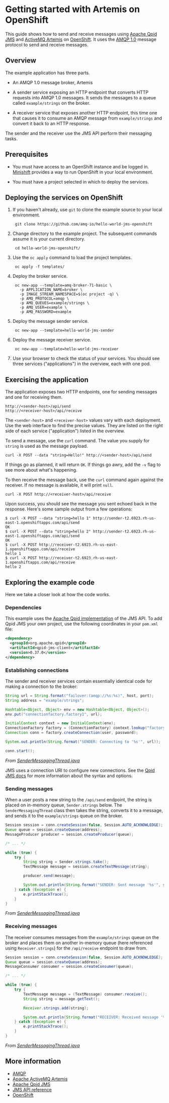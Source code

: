 # Getting started with Artemis on OpenShift

This guide shows how to send and receive messages using
[Apache Qpid JMS](http://qpid.apache.org/components/jms/index.html)
and [ActiveMQ Artemis](https://activemq.apache.org/artemis/index.html)
on [OpenShift](https://www.openshift.com/).  It uses the
[AMQP 1.0](http://www.amqp.org/) message protocol to send and receive
messages.

## Overview

The example application has three parts.

* An AMQP 1.0 message broker, Artemis

* A sender service exposing an HTTP endpoint that converts HTTP
  requests into AMQP 1.0 messages.  It sends the messages to a queue
  called `example/strings` on the broker.

* A receiver service that exposes another HTTP endpoint, this time one
  that causes it to consume an AMQP message from `example/strings` and
  convert it back to an HTTP response.

The sender and the receiver use the JMS API perform their messaging
tasks.

## Prerequisites

* You must have access to an OpenShift instance and be logged in.
  [Minishift](https://docs.okd.io/latest/minishift/getting-started/index.html)
  provides a way to run OpenShift in your local environment.

* You must have a project selected in which to deploy the services.

## Deploying the services on OpenShift

1. If you haven't already, use `git` to clone the example source to
   your local environment.

        git clone https://github.com/amq-io/hello-world-jms-openshift

1. Change directory to the example project.  The subsequent commands
   assume it is your current directory.

        cd hello-world-jms-openshift/

1. Use the `oc apply` command to load the project templates.

        oc apply -f templates/

1. Deploy the broker service.

        oc new-app --template=amq-broker-71-basic \
          -p APPLICATION_NAME=broker \
          -p IMAGE_STREAM_NAMESPACE=$(oc project -q) \
          -p AMQ_PROTOCOL=amqp \
          -p AMQ_QUEUES=example/strings \
          -p AMQ_USER=example \
          -p AMQ_PASSWORD=example

1. Deploy the message sender service.

        oc new-app --template=hello-world-jms-sender

1. Deploy the message receiver service.

        oc new-app --template=hello-world-jms-receiver

1. Use your browser to check the status of your services.  You should
   see three services ("applications") in the overview, each with one
   pod.

## Exercising the application

The application exposes two HTTP endpoints, one for sending messages
and one for receiving them.

    http://<sender-host>/api/send
    http://<receiver-host>/api/receive

The `<sender-host>` and `<receiver-host>` values vary with each
deployment.  Use the web interface to find the precise values.  They
are listed on the right side of each service ("application") listed in
the overview.

To send a message, use the `curl` command.  The value you supply for
`string` is used as the message payload.

    curl -X POST --data "string=Hello!" http://<sender-host>/api/send

If things go as planned, it will return `OK`.  If things go awry, add
the `-v` flag to see more about what's happening.

To then receive the message back, use the `curl` command again against
the receiver.  If no message is available, it will print `null`.

    curl -X POST http://<receiver-host>/api/receive

Upon success, you should see the message you sent echoed back in the
response.  Here's some sample output from a few operations:

```shell
$ curl -X POST --data "string=hello 1" http://sender-t2.6923.rh-us-east-1.openshiftapps.com/api/send
OK
$ curl -X POST --data "string=hello 2" http://sender-t2.6923.rh-us-east-1.openshiftapps.com/api/send
OK
$ curl -X POST http://receiver-t2.6923.rh-us-east-1.openshiftapps.com/api/receive
hello 1
$ curl -X POST http://receiver-t2.6923.rh-us-east-1.openshiftapps.com/api/receive
hello 2
```

## Exploring the example code

Here we take a closer look at how the code works.

### Dependencies

This example uses the
[Apache Qpid implementation](http://qpid.apache.org/components/jms/index.html)
of the JMS API.  To add Qpid JMS your own project, use the following
coordinates in your `pom.xml` file:

```xml
<dependency>
  <groupId>org.apache.qpid</groupId>
  <artifactId>qpid-jms-client</artifactId>
  <version>0.37.0</version>
</dependency>
```

### Establishing connections

The sender and receiver services contain essentially identical code
for making a connection to the broker:

```java
String url = String.format("failover:(amqp://%s:%s)", host, port);
String address = "example/strings";

Hashtable<Object, Object> env = new Hashtable<Object, Object>();
env.put("connectionfactory.factory1", url);

InitialContext context = new InitialContext(env);
ConnectionFactory factory = (ConnectionFactory) context.lookup("factory1");
Connection conn = factory.createConnection(user, password);

System.out.println(String.format("SENDER: Connecting to '%s'", url));

conn.start();
```

_From [SenderMessagingThread.java](https://github.com/amq-io/hello-world-jms-openshift/blob/master/sender/src/main/java/net/example/SenderMessagingThread.java#L42)_

JMS uses a connection URI to configure new connections.  See the
[Qpid JMS docs](http://qpid.apache.org/releases/qpid-jms-0.37.0/docs/index.html#connection-uri)
for more information about the syntax and options.

### Sending messages

When a user posts a new string to the `/api/send` endpoint, the string
is placed on in-memory queue, `Sender.strings` below.  The
`SenderMessagingThread` class then takes the string, converts it to a
message, and sends it to the `example/strings` queue on the broker.

```java
Session session = conn.createSession(false, Session.AUTO_ACKNOWLEDGE);
Queue queue = session.createQueue(address);
MessageProducer producer = session.createProducer(queue);

/* ... */

while (true) {
    try {
        String string = Sender.strings.take();
        TextMessage message = session.createTextMessage(string);

        producer.send(message);

        System.out.println(String.format("SENDER: Sent message '%s'", string));
    } catch (Exception e) {
        e.printStackTrace();
    }
}
```

_From [SenderMessagingThread.java](https://github.com/amq-io/hello-world-jms-openshift/blob/master/sender/src/main/java/net/example/SenderMessagingThread.java#L65)_

### Receiving messages

The receiver consumes messages from the `example/strings` queue on the
broker and places them on another in-memory queue (here referenced
using `Receiver.strings`) for the `/api/receive` endpoint to draw
from.

```java
Session session = conn.createSession(false, Session.AUTO_ACKNOWLEDGE);
Queue queue = session.createQueue(address);
MessageConsumer consumer = session.createConsumer(queue);

/* ... */

while (true) {
    try {
        TextMessage message = (TextMessage) consumer.receive();
        String string = message.getText();

        Receiver.strings.add(string);

        System.out.println(String.format("RECEIVER: Received message '%s'", string));
    } catch (Exception e) {
        e.printStackTrace();
    }
}
```

_From [SenderMessagingThread.java](https://github.com/amq-io/hello-world-jms-openshift/blob/master/receiver/src/main/java/net/example/ReceiverMessagingThread.java#L62)_

## More information

* [AMQP](http://www.amqp.org/)
* [Apache ActiveMQ Artemis](https://activemq.apache.org/artemis/index.html)
* [Apache Qpid JMS](http://qpid.apache.org/components/jms/index.html)
* [JMS API reference](https://docs.oracle.com/javaee/7/api/index.html?javax/jms/package-summary.html)
* [OpenShift](https://www.openshift.com/)
